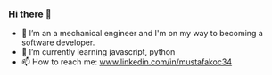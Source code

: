 ### Hi there 👋

- 🔭 I’m an a mechanical engineer and I'm on my way to becoming a software developer.
- 🌱 I’m currently learning javascript, python
- 📫 How to reach me: www.linkedin.com/in/mustafakoc34
<!--
**mustafakoc34/mustafakoc34** is a ✨ _special_ ✨ repository because its `README.md` (this file) appears on your GitHub profile.

Here are some ideas to get you started:

- 🔭 I’m an a mechanical engineer and I'm on my way to becoming a software developer.
- 🌱 I’m currently learning javascript
- 👯 I’m looking to collaborate on ...
- 🤔 I’m looking for help with ...
- 💬 Ask me about ...
- 📫 How to reach me: www.linkedin.com/in/mustafakoc34

-->
